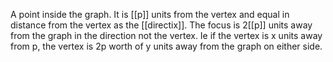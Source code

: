 A point inside the graph. It is [[p]] units from the vertex and equal in distance from the vertex as the [[directix]]. The focus is 2[[p]] units away from the graph in the direction not the vertex. Ie if the vertex is x units away from p, the vertex is 2p worth of y units away from the graph on either side. 